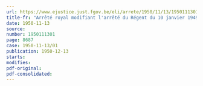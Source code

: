 ```yaml
---
url: https://www.ejustice.just.fgov.be/eli/arrete/1950/11/13/1950111301/justel
title-fr: "Arrêté royal modifiant l'arrêté du Régent du 10 janvier 1949 modifiant les rémunérations de certains membres du personnel enseignant, scientifique et assimilé des établissements ressortissants au Ministère de l'Instruction publique"
date: 1950-11-13
source:
number: 1950111301
page: 8687
case: 1950-11-13/01
publication: 1950-12-13
starts:
modifies:
pdf-original:
pdf-consolidated:
---
```


